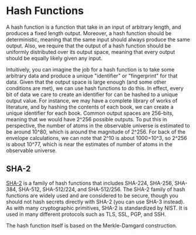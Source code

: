 # Hash Functions 

A hash function is a function that take in an input of arbitrary length, and produces a fixed length output.
Moreover, a hash function should be deterministic, meaning that the same input should always produce the same output.
Also, we require that the output of a hash function should be uniformly distributed over its output space, meaning that every output should be equally likely given any input.

Intuitively, you can imagine the job for a hash function is to take some arbitrary data and produce a unique "identifier" or "fingerprint" for that data.
Given that the output space is large enough (and some other conditions are met), we can use hash functions to do this. 
In effect, every bit of data we care to create an identifier for can be hashed to a unique output value.
For instance, we may have a complete library of works of literature, and by hashing the contents of each book, we can create a unique identifier for each book.
Common output spaces are 256-bits, meaning that we would have 2^256 possible outputs.
To put this in perspective, the number of atoms in the observable universe is estimated to be around 10^80, which is around the magnitude of 2^256.
For back of the envelope calculations, we can note that 2^10 is about 1000=10^3, so 2^256 is about 10^77, which is near the estimates of number of atoms in the observable universe.

## SHA-2
[SHA-2](https://en.wikipedia.org/wiki/SHA-2) is a family of hash functions that includes SHA-224, SHA-256, SHA-384, SHA-512, SHA-512/224, and SHA-512/256.
The SHA-2 family of hash functions are widely used and are considered to be secure, though you should not hash secrets directly with SHA-2 (you can use SHA-3 instead).
As with many cryptographic primitives, SHA-2 is standardized by NIST.
It is used in many different protocols such as TLS, SSL, PGP, and SSH.

The hash function itself is based on the Merkle-Damgard construction.
